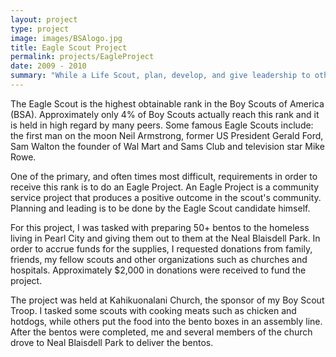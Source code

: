 ```yaml
---
layout: project
type: project
image: images/BSAlogo.jpg
title: Eagle Scout Project
permalink: projects/EagleProject
date: 2009 - 2010
summary: "While a Life Scout, plan, develop, and give leadership to others in a service project helpful to any religious institution, any school, or your community. (The project should benefit an organization other than Boy Scouting.) The project plan must be approved by the organization benefiting from the effort, your Scoutmaster and troop committee, and the council or district before you start." - Boy Scouts Requirements
---
```


The Eagle Scout is the highest obtainable rank in the Boy Scouts of America (BSA).  Approximately only 4% of Boy Scouts actually reach this rank and it is held in high regard by many peers. Some famous Eagle Scouts include: the first man on the moon Neil Armstrong, former US President Gerald Ford, Sam Walton the founder of Wal Mart and Sams Club and television star Mike Rowe.

One of the primary, and often times most difficult, requirements in order to receive this rank is to do an Eagle Project.  An Eagle Project is a community service project that produces a positive outcome in the scout's community.  Planning and leading is to be done by the Eagle Scout candidate himself.

For this project, I was tasked with preparing 50+ bentos to the homeless living in Pearl City and giving them out to them at the Neal Blaisdell Park.  In order to accrue funds for the supplies, I requested donations from family, friends, my fellow scouts and other organizations such as churches and hospitals.  Approximately $2,000 in donations were received to fund the project.  

The project was held at Kahikuonalani Church, the sponsor of my Boy Scout Troop. I tasked some scouts with cooking meats such as chicken and hotdogs, while others put the food into the bento boxes in an assembly line.  After the bentos were completed, me and several members of the church drove to Neal Blaisdell Park to deliver the bentos.



